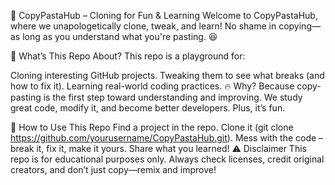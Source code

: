 🍝 CopyPastaHub – Cloning for Fun & Learning
Welcome to CopyPastaHub, where we unapologetically clone, tweak, and learn! No shame in copying—as long as you understand what you're pasting. 😆

🤔 What’s This Repo About?
This repo is a playground for:

Cloning interesting GitHub projects.
Tweaking them to see what breaks (and how to fix it).
Learning real-world coding practices.
🔥 Why?
Because copy-pasting is the first step toward understanding and improving. We study great code, modify it, and become better developers. Plus, it’s fun.

🚀 How to Use This Repo
Find a project in the repo.
Clone it (git clone https://github.com/yourusername/CopyPastaHub.git).
Mess with the code – break it, fix it, make it yours.
Share what you learned!
⚠️ Disclaimer
This repo is for educational purposes only. Always check licenses, credit original creators, and don’t just copy—remix and improve!
